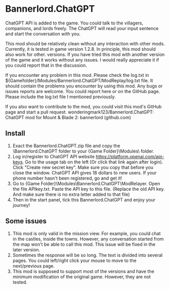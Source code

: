 # Bannerlord.ChatGPT
ChatGPT API is added to the game. You could talk to the villagers, companions, and lords freely. The ChatGPT will read your input sentence and start the conversation with you.

This mod should be relatively clean without any interaction with other mods. Currently, it is tested in game version 1.2.8. In principle, this mod should also work for other. versions. If you have tried this mod with another version of the game and it works without any issues. I would really appreciate it if you could report that in the discussion.

If you encounter any problem in this mod. Please check the log.txt in ${Gamefolder}/Modules/Bannerlord.ChatGPT/ModReplay/log.txt file. It should contain the problems you encounter by using this mod.
Any bugs or issues reports are welcome. You could report here or on the GitHub page. Please include the log.txt file I mentioned previously. 

If you also want to contribute to the mod, you could visit this mod's GitHub page and start a pull request. 
wonderingmark123/Bannerlord.ChatGPT: ChatGPT mod for Mount & Blade 2: bannerlord (github.com)

## Install
1. Exact the Bannerlord.ChatGPT.zip file and copy the \Bannerlord.ChatGPT folder to your {Game Folder}\Modules\ folder. 
1. Log in/register to ChatGPT API website https://platform.openai.com/api-keys. Go to the usage tab on the left (Or click that link again after login). Click "Create new secret key". Make sure you copy that before you close the window. ChatGPT API gives 18 dollars to new users. If your phone number hasn't been registered, go and get it!
1. Go to {Game Folder}\Modules\Bannerlord.ChatGPT\ModRelayer. Open the file APIkey.txt. Paste the API key to this file. (Replace the old API key. And make sure there is no extra letter added to that file)
1. Then in the start panel, tick this Bannerlord.ChatGPT and enjoy your journey! 


## Some issues
1. This mod is only valid in the mission view. For example, you could chat in the castles, inside the towns. However, any conversation started from the map won't be able to call this mod. This issue will be fixed in the later version.
1. Sometimes the response will be so long. The text is divided into several pages. You could left/right click your mouse to move to the next/previous page.
1. This mod is supposed to support most of the versions and have the minimum modification of the original game. However, they are not tested.